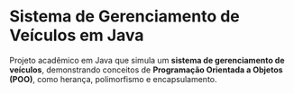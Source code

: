 # Sistema de Gerenciamento de Veículos em Java

Projeto acadêmico em Java que simula um **sistema de gerenciamento de veículos**, demonstrando conceitos de **Programação Orientada a Objetos (POO)**, como herança, polimorfismo e encapsulamento.
